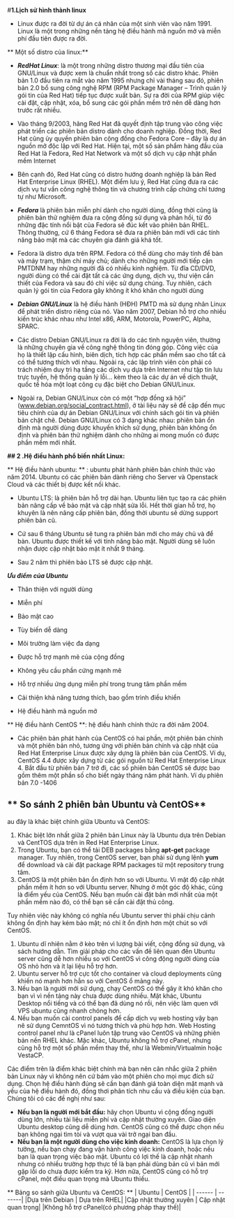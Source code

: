 #**1.Lịch sử hình thành linux**

- Linux được ra đời từ dự án cá nhân của một sinh viên vào năm 1991. Linux là một trong những nền tảng hệ điều hành mã nguồn mở và miễn phí đầu tiên được ra đời.

** Một số distro của linux:**

- ***RedHat Linux***: là một trong những distro thương mại đầu tiên của GNU/Linux và được xem là chuẩn nhất trong số các distro khác. Phiên bản 1.0 đầu tiên ra mắt vào năm 1995 nhưng chỉ vài tháng sau đó, phiên bản 2.0 bổ sung công nghệ RPM (RPM Package Manager – Trình quản lý gói tin của Red Hat) tiếp tục được xuất bản. Sự ra đời của RPM giúp việc cài đặt, cập nhật, xóa, bổ sung các gói phần mềm trở nên dễ dàng hơn trước rất nhiều.

  

- Vào tháng 9/2003, hãng Red Hat đã quyết định tập trung vào công việc phát triển các phiên bản distro dành cho doanh nghiệp. Đồng thời, Red Hat cũng ủy quyền phiên bản cộng đồng cho Fedora Core – đây là dự án nguồn mở độc lập với Red Hat. Hiện tại, một số sản phẩm hàng đầu của Red Hat là Fedora, Red Hat Network và một số dịch vụ cập nhật phần mềm Internet

- Bên cạnh đó, Red Hat cũng có distro hướng doanh nghiệp là bản Red Hat Enterprise Linux (RHEL). Một điểm lưu ý, Red Hat cũng đưa ra các dịch vụ tư vấn công nghệ thông tin và chương trình cấp chứng chỉ tương tự như Microsoft.

  

- ***Fedora*** là phiên bản miễn phí dành cho người dùng, đồng thời cũng là phiên bản thử nghiệm đưa ra cộng đồng sử dụng và phản hồi, từ đó những đặc tính nổi bật của Fedora sẽ đúc kết vào phiên bản RHEL. Thông thường, cứ 6 tháng Fedora sẽ đưa ra phiên bản mới với các tính năng bảo mật mà các chuyên gia đánh giá khá tốt.

- Fedora là distro dựa trên RPM. Fedora có thể dùng cho máy tính để bàn và máy trạm, thậm chí máy chủ; dành cho những người mới tiếp cận PMTDNM hay những người đã có nhiều kinh nghiệm. Từ đĩa CD/DVD, người dùng có thể cài đặt tất cả các ứng dụng, dịch vụ, thư viện cần thiết của Fedora và sau đó chỉ việc sử dụng chúng. Tuy nhiên, cách quản lý gói tin của Fedora gây không ít khó khăn cho người dùng

- ***Debian GNU/Linux*** là hệ điều hành (HĐH) PMTD mà sử dụng nhân Linux để phát triển distro riêng của nó. Vào năm 2007, Debian hỗ trợ cho nhiều kiến trúc khác nhau như Intel x86, ARM, Motorola, PowerPC, Alpha, SPARC.

- Các distro Debian GNU/Linux ra đời là do các tình nguyện viên, thường là những chuyên gia về công nghệ thông tin đóng góp. Công việc của họ là thiết lập cấu hình, biên dịch, tích hợp các phần mềm sao cho tất cả có thể tương thích với nhau. Ngoài ra, các lập trình viên còn phải có trách nhiệm duy trì hạ tầng các dịch vụ dựa trên Internet như tập tin lưu trực tuyến, hệ thống quản lý lỗi… kèm theo là các dự án về dịch thuật, quốc tế hóa một loạt công cụ đặc biệt cho Debian GNU/Linux.

- Ngoài ra, Debian GNU/Linux còn có một “hợp đồng xã hội” (www.debian.org/social_contract.html), ở tài liệu này sẽ đề cập đến mục tiêu chính của dự án Debian GNU/Linux với chính sách gói tin và phiên bản chặt chẽ. Debian GNU/Linux có 3 dạng khác nhau: phiên bản ổn định mà người dùng được khuyến khích sử dụng, phiên bản không ổn định và phiên bản thử nghiệm dành cho những ai mong muốn có được phần mềm mới nhất.

**## 2 .Hệ điều hành phổ biến nhất Linux:**

** Hệ điều hành ubuntu: ** : ubuntu phát hành phiên bản chính thức vào năm 2014. Ubuntu có các phiên bản dành riêng cho Server và Openstack Cloud và các thiết bị được kết nối khác.

- Ubuntu LTS: là phiên bản hỗ trợ dài hạn. Ubuntu liên tục tạo ra các phiên bản nâng cấp về bảo mật và cập nhật sửa lỗi. Hết thời gian hỗ trợ, họ khuyên là nên nâng cấp phiên bản, đồng thời ubuntu sẽ dừng support phiên bản cũ.

- Cứ sau 6 tháng Ubuntu sẽ tung ra phiên bản mới cho máy chủ và để bàn. Ubuntu được thiết kế với tính năng bảo mật. Người dùng sẽ luôn nhận được cập nhật bảo mật ít nhất 9 tháng.

- Sau 2 năm thì phiên bảo LTS sẽ được cập nhật.

***Ưu điểm của Ubuntu***

- Thân thiện với người dùng

- Miễn phí

- Bảo mật cao

- Tùy biến dễ dàng

- Môi trường làm việc đa dạng

- Được hỗ trợ mạnh mẽ của cộng đồng

- Không yêu cầu phần cứng mạnh mẽ

- Hỗ trợ nhiều ứng dụng miễn phí trong trung tâm phần mềm

- Cải thiện khả năng tương thích, bao gồm trình điều khiển

- Hệ điều hành mã nguồn mở

  

** Hệ điều hành CentOS **: hệ điều hành chính thức ra đời năm 2004.

- Các phiên bản phát hành của CentOS có hai phần, một phiên bản chính và một phiên bản nhỏ, tương ứng với phiên bản chính và cập nhật của Red Hat Enterprise Linux được xây dựng là phiên bản của CentOS. Ví dụ, CentOS 4.4 được xây dựng từ các gói nguồn từ Red Hat Enterprise Linux 4. Bắt đầu từ phiên bản 7 trở đi, các số phiên bản CentOS sẽ được bao gồm thêm một phần số cho biết ngày tháng năm phát hành. Ví dụ phiên bản 7.0 -1406
## ** So sánh 2 phiên bản Ubuntu và CentOS**
au đây là khác biệt chính giữa Ubuntu và CentOS:

1.  Khác biệt lớn nhất giữa 2 phiên bản Linux này là Ubuntu dựa trên Debian và CentTOS dựa trên in Red Hat Enterprise Linux.
2.  Trong Ubuntu, bạn có thể tải DEB packages bằng  **apt-get** package manager. Tuy nhiên, trong CentOS server, bạn phải sử dụng lệnh  **yum**  để download và cài đặt package RPM packages từ một repository trung tâm.
3.  CentOS là một phiên bản ổn định hơn so với Ubuntu. Vì mật độ cập nhật phần mềm ít hơn so với Ubuntu server. Nhưng ở một góc độ khác, cũng là điểm yếu của CentOS. Nếu bạn muốn cài đặt bản mới nhất của một phần mềm nào đó, có thể bạn sẽ cần cài đặt thủ công.

Tuy nhiên việc này không có nghĩa nếu Ubuntu server thì phải chịu cảnh không ổn định hay kém bảo mật; nó chỉ ít ổn định hơn một chút so với CentOS.

1.  Ubuntu dĩ nhiên nằm ở kèo trên vì lượng bài viết, cộng đồng sử dụng, và sách hướng dẫn. Tìm giải pháp cho các vấn đề liên quan đến Ubuntu server cũng dễ hơn nhiều so với CentOS vì công động người dùng của OS nhỏ hơn và ít lại liệu hỗ trợ hơn.
2.  Ubuntu server hỗ trợ cực tốt cho container và cloud deployments cũng khiến nó mạnh hơn hẳn so với CentOS ổ mảng này.
3.  Nếu bạn là người mới sử dụng, chạy CentOS có thể gây ít khó khăn cho bạn vì vì nền tảng này chưa được dùng nhiều. Mặt khác, Ubuntu Desktop nổi tiếng và có thể bạn đã dùng nó rồi, nên việc làm quen với VPS ubuntu cũng nhanh chóng hơn.
4.  Nếu bạn muốn cài control panels để cấp dịch vụ web hosting vậy bạn nê sử dụng CemntOS vì nó tương thích và phù hợp hơn. Web Hosting control panel như là cPanel luôn tập trung vào CentOS và những phiên bản nền RHEL khác. Mặc khác, Ubuntu không hỗ trợ cPanel, nhưng cũng hỗ trợ một số phần mềm thay thế, như là Webmin/Virtualmin hoặc VestaCP.

Các điểm trên là điểm khác biệt chính mà bạn nên cân nhắc giữa 2 phiên bản Linux này vì không nên cứ bám vào một phiên cho mọi mục đích sử dụng. Chọn hệ điều hành đúng sẽ cần bạn đánh giá toàn diện mặt mạnh và yếu của hệ điều hành đó, đồng thơi phân tích nhu cầu và điều kiện của bạn. Chúng tôi có các đề nghị như sau:

-   **Nếu bạn là người mới bắt đầu:**  hãy chọn Ubuntu vì cộng đồng người dùng lớn, nhiều tài liệu miễn phí và cập nhật thường xuyên. Giao diện Ubuntu desktop cũng dễ dùng hơn. CentOS cũng có thể được chọn nếu bạn không ngại tìm tòi và vượt qua vài trở ngại ban đầu.
-   **Nếu bạn là một người dùng cho việc kinh doanh:**  CentOS là lựa chọn lý tưởng, nếu bạn chạy đang vận hành công việc kinh doanh, hoặc nếu bạn là quan trọng việc bảo mật. Ubuntu có lợi thế là cập nhật nhanh nhưng có nhiều trường hợp thực tế là bạn phải dùng bản cũ vì bản mới gặp lỗi do chưa được kiểm tra kỹ. Hơn nữa, CentOS cũng có hỗ trợ cPanel, một điều quan trọng mà Ubuntu thiếu.

** Bảng so sánh giữa Ubuntu và CentOS: **
| Ubuntu | CentOS |
| ------ | -------|
|Dựa trên Debian | Dựa trên RHEL|
|Cập nhật thường xuyên | Cập nhật quan trọng|
|Không hỗ trợ cPanel(có phương pháp thay thế)|
<!--stackedit_data:
eyJoaXN0b3J5IjpbLTE2Njc5MDExMzgsOTYyNzI0OTY3LC0yMD
g4NzQ2NjEyLDE1ODg5MzMwNiwtMTM4NTc4MjE1NCwtMTE5MjI0
NTc0NywtMjg1ODkxMDU1LDg4OTQ0NjExMywtNjE3ODQ3MDgyLD
Q4ODMxMjY3NywxOTg3NTcyMDU1LDI5OTEwMjgxMywxMTY3NTU1
MTQ3LC0xMzU3NDU3NTkzLC0xNDAwNDcxNTddfQ==
-->